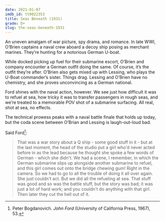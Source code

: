 ```yaml
---
date: 2021-01-07
imdb_id: tt0022353
title: Seas Beneath (1931)
grade: D+
slug: the-seas-beneath-1931
---
```


An uneven amalgam of war picture, spy drama, and romance. In late WWI, O’Brien captains a naval crew aboard a decoy ship posing as merchant marines. They’re hunting for a notorious German U-boat.

<!-- end -->

While docked picking up fuel for their submarine escort, O’Brien and company encounter a German outfit doing the same. Of course, it’s the outfit they’re after. O’Brien also gets mixed up with Lessing, who plays the U-Boat commander’s sister. Things drag. Lessing and O’Brien have no chemistry, and she proves unconvincing as a German national.

Ford shines with the naval action, however. We see just how difficult it was to refuel at sea, how tricky it was to transfer passengers in rough seas, and we’re treated to a memorable POV shot of a submarine surfacing. All real, shot at sea, no effects.

The technical prowess peaks with a naval battle finale that holds up today, but the coda scene between O’Brian and Lessing is laugh-out-loud bad.

Said Ford[^1]:

> That was a war story about a Q ship - some good stuff in it - but at the last moment, the head of the studio put a girl who'd never acted before in as the lead because he thought she spoke a few words of German - which she didn't. We had a scene, I remember, in which the German submarine slips up alongside another submarine to refuel, and this girl comes out onto the bridge chewing gum! Right in the camera. So we had to go to all the trouble of doing it all over again. She just couldn't act. But we did all the refueling at sea. That stuff was good and so was the battle stuff, but the story was bad; it was just a lot of hard work; and you couldn't do anything with that girl. Then later they cut the hell out of it.

[^1]: Peter Bogdanovich. _John Ford_ (University of California Press, 1967), 53.
